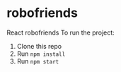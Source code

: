 # robofriends
React robofriends
To run the project:

1. Clone this repo
2. Run `npm install`
3. Run `npm start`
